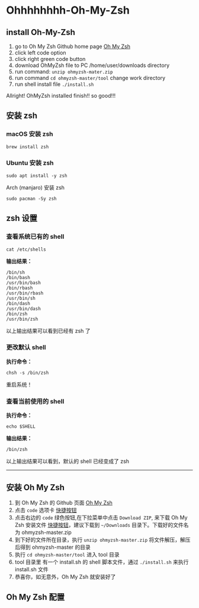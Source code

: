 # Ohhhhhhhh-Oh-My-Zsh
## install Oh-My-Zsh
1. go to Oh My Zsh Github home page [Oh My Zsh](https://github.com/ohmyzsh/ohmyzsh)
2. click left code option
3. click right green code button
4. download OhMyZsh file to PC /home/user/downloads directory
5. run command: `unzip ohmyzsh-mater.zip`
6. run command `cd ohmyzsh-master/tool` change work directory 
7. run shell install file `./install.sh`

Allright! OhMyZsh installed finish!! so good!!!

## 安装 zsh

### macOS 安装 zsh
``` sh
brew install zsh
```

### Ubuntu 安装 zsh

```
sudo apt install -y zsh
```

Arch (manjaro) 安装 zsh

```
sudo pacman -Sy zsh
```

## zsh 设置

### 查看系统已有的 shell

```
cat /etc/shells
```

**输出结果：**

```
/bin/sh
/bin/bash
/usr/bin/bash
/bin/rbash
/usr/bin/rbash
/usr/bin/sh
/bin/dash
/usr/bin/dash
/bin/zsh
/usr/bin/zsh
```
以上输出结果可以看到已经有 zsh 了

### 更改默认 shell

**执行命令：**

```
chsh -s /bin/zsh
```

重启系统！

### 查看当前使用的 shell

**执行命令：**

```
echo $SHELL
```

**输出结果：**

```
/bin/zsh
```

以上输出结果可以看到，默认的 shell 已经变成了 zsh 

---

## 安装 Oh My Zsh

1. 到 Oh My Zsh 的 Github 页面 [Oh My Zsh](https://github.com/ohmyzsh/ohmyzsh)
2. 点击 `code` 选项卡 [快捷按钮](https://github.com/ohmyzsh/ohmyzsh)
3. 点击右边的 `code` 绿色按钮,在下拉菜单中点击 `Download ZIP`, 来下载 Oh My Zsh 安装文件 [快捷按钮](https://github.com/ohmyzsh/ohmyzsh/archive/refs/heads/master.zip)，建议下载到 `~/Downloads` 目录下。下载好的文件名为 ohmyzsh-master.zip
4. 到下好的文件所在目录，执行 `unzip ohmyzsh-master.zip` 将文件解压，解压后得到 ohmyzsh-master 的目录
5. 执行 `cd ohmyzsh-master/tool` 进入 tool 目录
6. tool 目录里 有一个 install.sh 的 shell 脚本文件，通过 `./install.sh` 来执行 install.sh 文件
7. 恭喜你，如无意外，Oh My Zsh 就安装好了

## Oh My Zsh 配置
